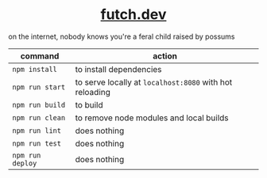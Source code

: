 <h1 align="center">
  <a href="https://www.futch.dev">futch.dev</a>
</h1>

on the internet, nobody knows you're a feral child raised by possums

| command          | action                                                  |
| ---------------- | ------------------------------------------------------- |
| `npm install`    | to install dependencies                                 |
| `npm run start`  | to serve locally at `localhost:8080` with hot reloading |
| `npm run build`  | to build                                                |
| `npm run clean`  | to remove node modules and local builds                 |
| `npm run lint`   | does nothing                                            |
| `npm run test`   | does nothing                                            |
| `npm run deploy` | does nothing                                            |

[//]: # 'TODO: add lint command'
[//]: # 'TODO: add tests to validate accessibility, spelling, and other required features'
